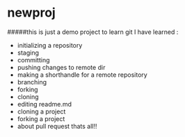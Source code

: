 # newproj
#####this is just a demo project to learn git
I have learned :
- initializing a repository
- staging
- committing
- pushing changes to remote dir
- making a shorthandle for a remote repository
- branching
- forking
- cloning
- editing readme.md
- cloning a project
- forking a project
- about pull request
thats all!!
